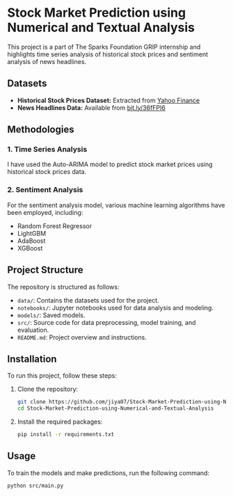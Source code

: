 # Stock Market Prediction using Numerical and Textual Analysis

This project is a part of The Sparks Foundation GRIP internship and highlights time series analysis of historical stock prices and sentiment analysis of news headlines.

## Datasets
- **Historical Stock Prices Dataset:** Extracted from [Yahoo Finance](https://finance.yahoo.com/)
- **News Headlines Data:** Available from [bit.ly/36fFPI6](https://bit.ly/36fFPI6)

## Methodologies

### 1. Time Series Analysis
I have used the Auto-ARIMA model to predict stock market prices using historical stock prices data.

### 2. Sentiment Analysis
For the sentiment analysis model, various machine learning algorithms have been employed, including:
- Random Forest Regressor
- LightGBM
- AdaBoost
- XGBoost

## Project Structure
The repository is structured as follows:
- `data/`: Contains the datasets used for the project.
- `notebooks/`: Jupyter notebooks used for data analysis and modeling.
- `models/`: Saved models.
- `src/`: Source code for data preprocessing, model training, and evaluation.
- `README.md`: Project overview and instructions.

## Installation
To run this project, follow these steps:

1. Clone the repository:
    ```bash
    git clone https://github.com/jiya07/Stock-Market-Prediction-using-Numerical-and-Textual-Analysis.git
    cd Stock-Market-Prediction-using-Numerical-and-Textual-Analysis
    ```

2. Install the required packages:
    ```bash
    pip install -r requirements.txt
    ```

## Usage
To train the models and make predictions, run the following command:
```bash
python src/main.py
